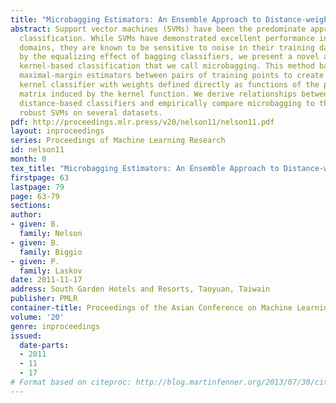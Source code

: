 ```yaml
---
title: "Microbagging Estimators: An Ensemble Approach to Distance-weighted Classiï¬\x81ers"
abstract: Support vector machines (SVMs) have been the predominate approach to kernel-based
  classification. While SVMs have demonstrated excellent performance in many application
  domains, they are known to be sensitive to noise in their training dataset. Motivated
  by the equalizing effect of bagging classifiers, we present a novel approach to
  kernel-based classification that we call microbagging. This method bags all possible
  maximal-margin estimators between pairs of training points to create a novel linear
  kernel classifier with weights defined directly as functions of the pairwise distance
  matrix induced by the kernel function. We derive relationships between linear and
  distance-based classifiers and empirically compare microbagging to the SVMs and
  robust SVMs on several datasets.
pdf: http://proceedings.mlr.press/v20/nelson11/nelson11.pdf
layout: inproceedings
series: Proceedings of Machine Learning Research
id: nelson11
month: 0
tex_title: "Microbagging Estimators: An Ensemble Approach to Distance-weighted Classiï¬\x81ers"
firstpage: 63
lastpage: 79
page: 63-79
sections: 
author:
- given: B.
  family: Nelson
- given: B.
  family: Biggio
- given: P.
  family: Laskov
date: 2011-11-17
address: South Garden Hotels and Resorts, Taoyuan, Taiwain
publisher: PMLR
container-title: Proceedings of the Asian Conference on Machine Learning
volume: '20'
genre: inproceedings
issued:
  date-parts:
  - 2011
  - 11
  - 17
# Format based on citeproc: http://blog.martinfenner.org/2013/07/30/citeproc-yaml-for-bibliographies/
---
```


